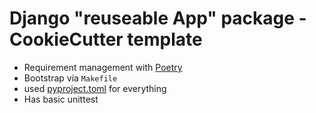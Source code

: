 # Django "reuseable App" package - CookieCutter template

* Requirement management with [Poetry](https://python-poetry.org/)
* Bootstrap via `Makefile`
* used [pyproject.toml](https://pip.pypa.io/en/stable/reference/build-system/pyproject-toml/) for everything
* Has basic unittest
